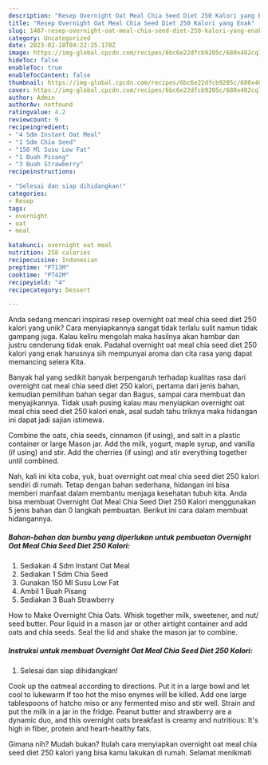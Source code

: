 ```yaml
---
description: "Resep Overnight Oat Meal Chia Seed Diet 250 Kalori yang Enak"
title: "Resep Overnight Oat Meal Chia Seed Diet 250 Kalori yang Enak"
slug: 1487-resep-overnight-oat-meal-chia-seed-diet-250-kalori-yang-enak
category: Uncategorized
date: 2023-02-18T04:22:25.170Z
image: https://img-global.cpcdn.com/recipes/6bc6e22dfcb9205c/680x482cq70/overnight-oat-meal-chia-seed-diet-250-kalori-foto-resep-utama.jpg
hideToc: false
enableToc: true
enableTocContent: false
thumbnail: https://img-global.cpcdn.com/recipes/6bc6e22dfcb9205c/680x482cq70/overnight-oat-meal-chia-seed-diet-250-kalori-foto-resep-utama.jpg
cover: https://img-global.cpcdn.com/recipes/6bc6e22dfcb9205c/680x482cq70/overnight-oat-meal-chia-seed-diet-250-kalori-foto-resep-utama.jpg
author: Admin
authorAv: notfound
ratingvalue: 4.2
reviewcount: 9
recipeingredient:
- "4 Sdm Instant Oat Meal"
- "1 Sdm Chia Seed"
- "150 Ml Susu Low Fat"
- "1 Buah Pisang"
- "3 Buah Strawberry"
recipeinstructions:

- "Selesai dan siap dihidangkan!"
categories:
- Resep
tags:
- overnight
- oat
- meal

katakunci: overnight oat meal 
nutrition: 258 calories
recipecuisine: Indonesian
preptime: "PT13M"
cooktime: "PT42M"
recipeyield: "4"
recipecategory: Dessert

---
```





Anda sedang mencari inspirasi resep overnight oat meal chia seed diet 250 kalori yang unik? Cara menyiapkannya sangat tidak terlalu sulit namun tidak gampang juga. Kalau keliru mengolah maka hasilnya akan hambar dan justru cenderung tidak enak. Padahal overnight oat meal chia seed diet 250 kalori yang enak harusnya sih mempunyai aroma dan cita rasa yang dapat memancing selera Kita.





Banyak hal yang sedikit banyak berpengaruh terhadap kualitas rasa dari overnight oat meal chia seed diet 250 kalori, pertama dari jenis bahan, kemudian pemilihan bahan segar dan Bagus, sampai cara membuat dan menyajikannya. Tidak usah pusing kalau mau menyiapkan overnight oat meal chia seed diet 250 kalori enak,      asal sudah tahu triknya maka hidangan ini dapat jadi sajian istimewa.














Combine the oats, chia seeds, cinnamon (if using), and salt in a plastic container or large Mason jar. Add the milk, yogurt, maple syrup, and vanilla (if using) and stir. Add the cherries (if using) and stir everything together until combined.






Nah, kali ini kita coba, yuk, buat overnight oat meal chia seed diet 250 kalori sendiri di rumah. Tetap dengan bahan sederhana, hidangan ini bisa memberi manfaat dalam membantu menjaga kesehatan tubuh kita. Anda bisa membuat Overnight Oat Meal Chia Seed Diet 250 Kalori menggunakan 5 jenis bahan dan 0 langkah pembuatan. Berikut ini cara dalam membuat hidangannya.

<!--inarticleads1-->

##### Bahan-bahan dan bumbu yang diperlukan untuk pembuatan Overnight Oat Meal Chia Seed Diet 250 Kalori:

1. Sediakan 4 Sdm Instant Oat Meal
1. Sediakan 1 Sdm Chia Seed
1. Gunakan 150 Ml Susu Low Fat
1. Ambil 1 Buah Pisang
1. Sediakan 3 Buah Strawberry


How to Make Overnight Chia Oats. Whisk together milk, sweetener, and nut/ seed butter. Pour liquid in a mason jar or other airtight container and add oats and chia seeds. Seal the lid and shake the mason jar to combine. 

<!--inarticleads2-->

##### Instruksi untuk membuat Overnight Oat Meal Chia Seed Diet 250 Kalori:


1. Selesai dan siap dihidangkan!

Cook up the oatmeal according to directions. Put it in a large bowl and let cool to lukewarm If too hot the miso enymes will be killed. Add one large tablespoons of hatcho miso or any fermented miso and stir well. Strain and put the milk in a jar in the fridge. Peanut butter and strawberry are a dynamic duo, and this overnight oats breakfast is creamy and nutritious: It&#39;s high in fiber, protein and heart-healthy fats. 

Gimana nih? Mudah bukan? Itulah cara menyiapkan overnight oat meal chia seed diet 250 kalori yang bisa kamu lakukan di rumah. Selamat menikmati
